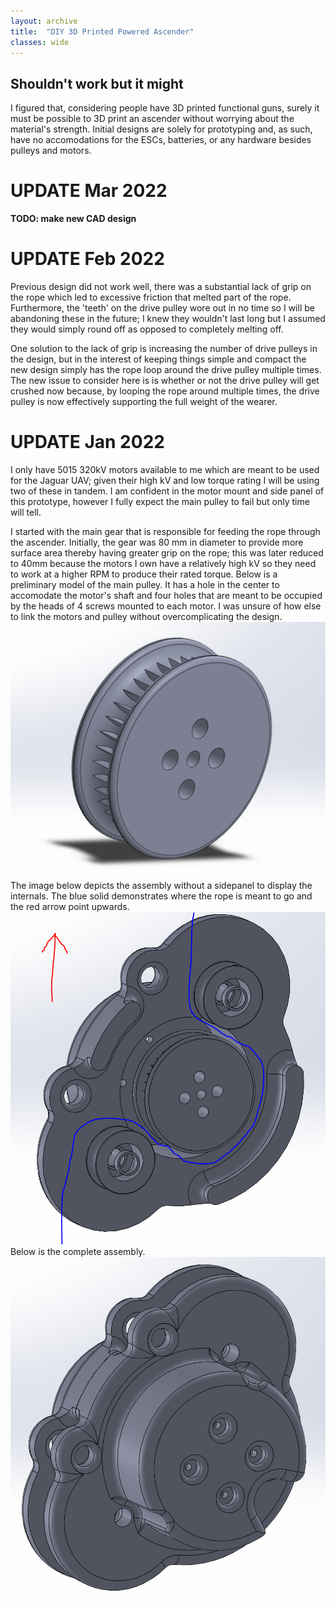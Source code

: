 ```yaml
---
layout: archive
title:  "DIY 3D Printed Powered Ascender"
classes: wide
---
```

## Shouldn't work but it might

I figured that, considering people have 3D printed functional guns, surely it must be possible to 3D print an ascender without worrying about the material's strength. Initial designs are solely for prototyping and, as such, have no accomodations for the ESCs, batteries, or any hardware besides pulleys and motors. 

# UPDATE Mar 2022

**TODO: make new CAD design**

# UPDATE Feb 2022

Previous design did not work well, there was a substantial lack of grip on the rope which led to excessive friction that melted part of the rope. Furthermore, the 'teeth' on the drive pulley wore out in no time so I will be abandoning these in the future; I knew they wouldn't last long but I assumed they would simply round off as opposed to completely melting off. 

One solution to the lack of grip is increasing the number of drive pulleys in the design, but in the interest of keeping things simple and compact the new design simply has the rope loop around the drive pulley multiple times. The new issue to consider here is is whether or not the drive pulley will get crushed now because, by looping the rope around multiple times, the drive pulley is now effectively supporting the full weight of the wearer. 

# UPDATE Jan 2022 

I only have 5015 320kV motors available to me which are meant to be used for the Jaguar UAV; given their high kV and low torque rating I will be using two of these in tandem. I am confident in the motor mount and side panel of this prototype, however I fully expect the main pulley to fail but only time will tell.

I started with the main gear that is responsible for feeding the rope through the ascender. Initially, the gear was 80 mm in diameter to provide more surface area thereby having greater grip on the rope; this was later reduced to 40mm because the motors I own have a relatively high kV so they need to work at a higher RPM to produce their rated torque. Below is a preliminary model of the main pulley. It has a hole in the center to accomodate the motor's shaft and four holes that are meant to be occupied by the heads of 4 screws mounted to each motor. I was unsure of how else to link the motors and pulley without overcomplicating the design.
![Main pulley design](/assets/img/ascender/V1-main-pulley.PNG)
The image below depicts the assembly without a sidepanel to display the internals. The blue solid demonstrates where the rope is meant to go and the red arrow point upwards.
![Assembly w/o side panel](/assets/img/ascender/V1-assy-without-sidepanel.PNG)
Below is the complete assembly.
![Complete assembly](/assets/img/ascender/V1-assy.PNG)